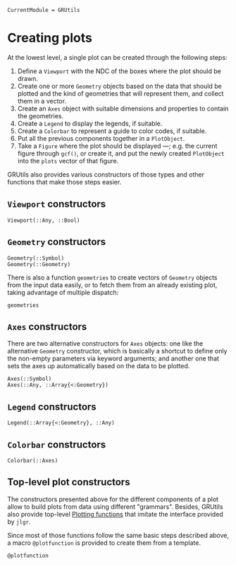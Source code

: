```@meta
CurrentModule = GRUtils
```
# Creating plots

At the lowest level, a single plot can be created through the following steps:

1. Define a `Viewport` with the NDC of the boxes where the plot should be drawn.
2. Create one or more `Geometry` objects based on the data that should be plotted and the kind of geometries that will represent them, and collect them in a vector.
3. Create an `Axes` object with suitable dimensions and properties to contain the geometries.
4. Create a `Legend` to display the legends, if suitable.
5. Create a `Colorbar` to represent a guide to color codes, if suitable.
6. Put all the previous components together in a `PlotObject`.
7. Take a `Figure` where the plot should be displayed —; e.g. the current figure through `gcf()`, or create it, and put the newly created `PlotObject` into the `plots` vector of that figure.

GRUtils also provides various constructors of those types and other functions that make those steps easier.

## `Viewport` constructors

```@docs
Viewport(::Any, ::Bool)
```

## `Geometry` constructors

```@docs
Geometry(::Symbol)
Geometry(::Geometry)
```

There is also a function `geometries` to create vectors of `Geometry` objects from the input data easily, or to fetch them from an already existing plot, taking advantage of multiple dispatch:

```@docs
geometries
```

## `Axes` constructors

There are two alternative constructors for `Axes` objects: one like the alternative `Geometry` constructor, which is basically a shortcut to define only the non-empty parameters via keyword arguments; and another one that sets the axes up automatically based on the data to be plotted.

```@docs
Axes(::Symbol)
Axes(::Any, ::Array{<:Geometry})
```

## `Legend` constructors

```@docs
Legend(::Array{<:Geometry}, ::Any)
```

## `Colorbar` constructors

```@docs
Colorbar(::Axes)
```

## Top-level plot constructors

The constructors presented above for the different components of a plot allow to build plots from data using different "grammars". Besides, GRUtils also provide top-level [Plotting functions](@ref) that imitate the interface provided by `jlgr`.

Since most of those functions follow the same basic steps described above, a macro `@plotfunction` is provided to create them from a template.

```@docs
@plotfunction
```

